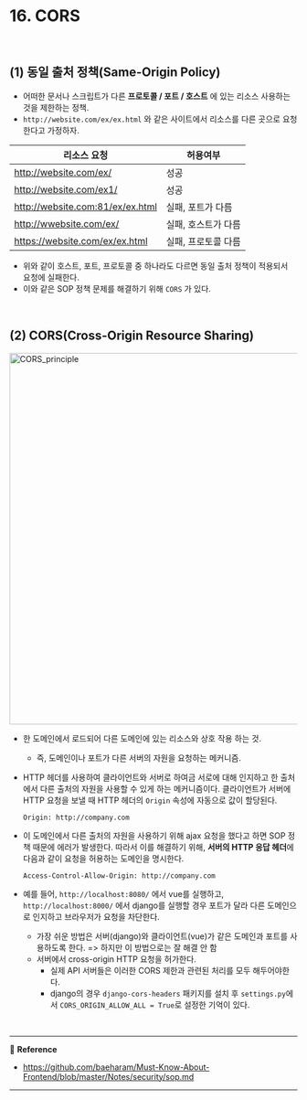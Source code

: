 # 16. CORS

<br>

## (1) 동일 출처 정책(Same-Origin Policy)

- 어떠한 문서나 스크립트가 다른 **프로토콜 / 포트 / 호스트** 에 있는 리소스 사용하는 것을 제한하는 정책.
- `http://website.com/ex/ex.html` 와 같은 사이트에서 리소스를 다른 곳으로 요청한다고 가정하자.

| 리소스 요청                      | 허용여부            |
| -------------------------------- | ------------------- |
| http://website.com/ex/           | 성공                |
| http://website.com/ex1/          | 성공                |
| http://website.com:81/ex/ex.html | 실패, 포트가 다름   |
| http://wwebsite.com/ex/          | 실패, 호스트가 다름 |
| https://website.com/ex/ex.html   | 실패, 프로토콜 다름 |

- 위와 같이 호스트, 포트, 프로토콜 중 하나라도 다르면 동일 출처 정책이 적용되서 요청에 실패한다.
- 이와 같은 SOP 정책 문제를 해결하기 위해 `CORS` 가 있다.

<br>

## (2) CORS(Cross-Origin Resource Sharing)

<img src="https://user-images.githubusercontent.com/52685250/69104662-757cfe80-0aac-11ea-97de-f781540b3fb2.png" alt="CORS_principle" width="650px">

- 한 도메인에서 로드되어 다른 도메인에 있는 리소스와 상호 작용 하는 것.

  - 즉, 도메인이나 포트가 다른 서버의 자원을 요청하는 메커니즘.

- HTTP 헤더를 사용하여 클라이언트와 서버로 하여금 서로에 대해 인지하고 한 출처에서 다른 출처의 자원을 사용할 수 있게 하는 메커니즘이다. 클라이언트가 서버에 HTTP 요청을 보낼 때 HTTP 헤더의 `Origin` 속성에 자동으로 값이 할당된다.

  ```
  Origin: http://company.com
  ```

- 이 도메인에서 다른 출처의 자원을 사용하기 위해 ajax 요청을 했다고 하면 SOP 정책 때문에 에러가 발생한다. 따라서 이를 해결하기 위해, **서버의 HTTP 응답 헤더**에 다음과 같이 요청을 허용하는 도메인을 명시한다.

  ```
  Access-Control-Allow-Origin: http://company.com
  ```

- 예를 들어, `http://localhost:8080/` 에서 vue를 실행하고, `http://localhost:8000/` 에서 django를 실행할 경우 포트가 달라 다른 도메인으로 인지하고 브라우저가 요청을 차단한다.
  - 가장 쉬운 방법은 서버(django)와 클라이언트(vue)가 같은 도메인과 포트를 사용하도록 한다. => 하지만 이 방법으로는 잘 해결 안 함
  - 서버에서 cross-origin HTTP 요청을 허가한다.
    - 실제 API 서버들은 이러한 CORS 제한과 관련된 처리를 모두 해두어야한다.
    - django의 경우 `django-cors-headers` 패키지를 설치 후 `settings.py`에서 `CORS_ORIGIN_ALLOW_ALL = True`로 설정한 기억이 있다.

<br>

---

:page_facing_up: <b>Reference</b>

- https://github.com/baeharam/Must-Know-About-Frontend/blob/master/Notes/security/sop.md

---

